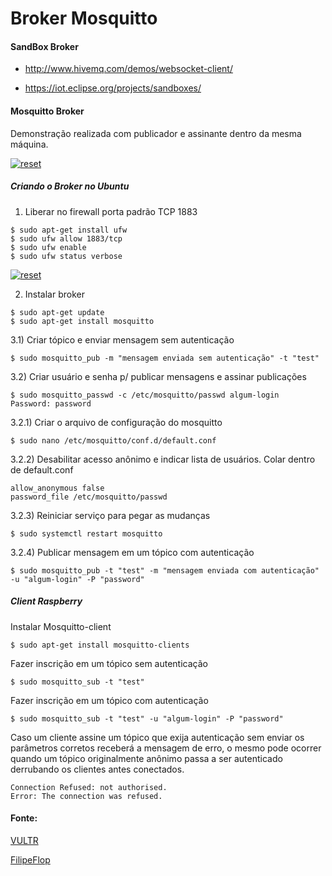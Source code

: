 # Broker Mosquitto
 

#### SandBox Broker

- http://www.hivemq.com/demos/websocket-client/

- https://iot.eclipse.org/projects/sandboxes/

#### Mosquitto Broker

Demonstração realizada com publicador e assinante dentro da mesma máquina.
 
<p>
    <a target="_blank" rel="noopener noreferrer" href="https://user-images.githubusercontent.com/22710963/78743497-289fa480-7935-11ea-8229-f3050a8a8069.png">
  <img src="https://user-images.githubusercontent.com/22710963/78743497-289fa480-7935-11ea-8229-f3050a8a8069.png" alt="reset" style="max-width:100%;">
  </a>
</p>

##### Criando o Broker no Ubuntu

1) Liberar no firewall porta padrão TCP 1883

```
$ sudo apt-get install ufw
$ sudo ufw allow 1883/tcp
$ sudo ufw enable
$ sudo ufw status verbose
```

<p>
    <a target="_blank" rel="noopener noreferrer" href="https://user-images.githubusercontent.com/22710963/78740251-ad39f500-792c-11ea-8f40-0b17a5ed22a7.png">
  <img src="https://user-images.githubusercontent.com/22710963/78740251-ad39f500-792c-11ea-8f40-0b17a5ed22a7.png" alt="reset" style="max-width:100%;">
  </a>
</p>
  
2) Instalar broker

```
$ sudo apt-get update
$ sudo apt-get install mosquitto
```

3.1) Criar tópico e enviar mensagem sem autenticação

```
$ sudo mosquitto_pub -m "mensagem enviada sem autenticação" -t "test"
```

3.2) Criar usuário e senha p/ publicar mensagens e assinar publicações

```
$ sudo mosquitto_passwd -c /etc/mosquitto/passwd algum-login
Password: password
```

3.2.1) Criar o arquivo de configuração do mosquitto

```
$ sudo nano /etc/mosquitto/conf.d/default.conf
```

3.2.2) Desabilitar acesso anônimo e indicar lista de usuários. Colar dentro de default.conf

```
allow_anonymous false
password_file /etc/mosquitto/passwd
```

3.2.3) Reiniciar serviço para pegar as mudanças

```
$ sudo systemctl restart mosquitto
```

3.2.4) Publicar mensagem em um tópico com autenticação

```
$ sudo mosquitto_pub -t "test" -m "mensagem enviada com autenticação" -u "algum-login" -P "password"
```

##### Client Raspberry

Instalar Mosquitto-client

```
$ sudo apt-get install mosquitto-clients
```

Fazer inscrição em um tópico sem autenticação

```
$ sudo mosquitto_sub -t "test"
```

Fazer inscrição em um tópico com autenticação

```
$ sudo mosquitto_sub -t "test" -u "algum-login" -P "password"
```

Caso um cliente assine um tópico que exija autenticação sem enviar os parâmetros corretos receberá a mensagem de erro, o mesmo pode ocorrer quando um tópico originalmente anônimo passa a ser autenticado derrubando os clientes antes conectados.

```
Connection Refused: not authorised.
Error: The connection was refused.
```

</p>


#### Fonte:

[VULTR](https://www.vultr.com/docs/how-to-install-mosquitto-mqtt-broker-server-on-ubuntu-16-04)

[FilipeFlop](https://www.filipeflop.com/blog/controle-monitoramento-iot-nodemcu-e-mqtt/)
